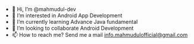 - 👋 Hi, I’m @mahmudul-dev
- 👀 I’m interested in Android App Development
- 🌱 I’m currently learning Advance Java fundamental
- 💞️ I’m looking to collaborate Android Development 
- 📫 How to reach me? Send me a mail info.mahmudulofficial@gmail.com 

<!---
mahmudul-dev/mahmudul-dev is a ✨ special ✨ repository because its `README.md` (this file) appears on your GitHub profile.
You can click the Preview link to take a look at your changes.
--->
